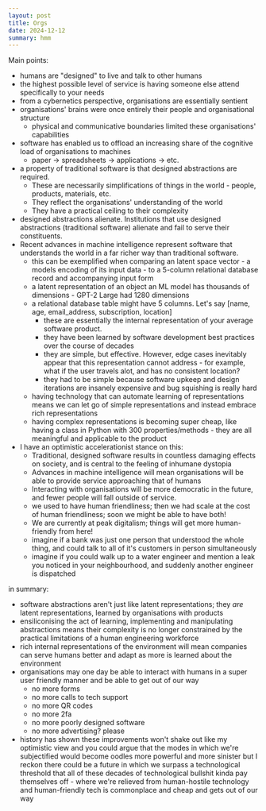```yaml
---
layout: post
title: Orgs
date: 2024-12-12
summary: hmm
---
```


Main points:
- humans are "designed" to live and talk to other humans
- the highest possible level of service is having someone else attend specifically to your needs
- from a cybernetics perspective, organisations are essentially sentient
- organisations' brains were once entirely their people and organisational structure
    - physical and communicative boundaries limited these organisations' capabilities
- software has enabled us to offload an increasing share of the cognitive load of organisations to machines
    - paper -> spreadsheets -> applications -> etc.
- a property of traditional software is that designed abstractions are required.
    - These are necessarily simplifications of things in the world - people, products, materials, etc.
    - They reflect the organisations' understanding of the world
    - They have a practical ceiling to their complexity
- designed abstractions alienate. Institutions that use designed abstractions (traditional software) alienate and fail to serve their constituents.
- Recent advances in machine intelligence represent software that understands the world in a far richer way than traditional software.
    - this can be exemplified when comparing an latent space vector - a models encoding of its input data - to a 5-column relational database record and accompanying input form
    - a latent representation of an object an ML model has thousands of dimensions - GPT-2 Large had 1280 dimensions
    - a relational database table might have 5 columns. Let's say [name,  age, email_address, subscription, location] 
        - these are essentially the internal representation of your average software product.
        - they have been learned by software development best practices over the course of decades
        - they are simple, but effective. However, edge cases inevitably appear that this representation cannot address - for example, what if the user travels alot, and has no consistent location?
        - they had to be simple because software upkeep and design iterations are insanely expensive and bug squishing is really hard
    - having technology that can automate learning of representations means we can let go of simple representations and instead embrace rich representations
    - having complex representations is becoming super cheap, like having a class in Python with 300 properties/methods - they are all meaningful and applicable to the product
- I have an optimistic accelerationist stance on this:
    - Traditional, designed software results in countless damaging effects on society, and is central to the feeling of inhumane dystopia
    - Advances in machine intelligence will mean organisations will be able to provide service approaching that of humans
    - Interacting with organisations will be more democratic in the future, and fewer people will fall outside of service.
    - we used to have human friendliness; then we had scale at the cost of human friendliness; soon we might be able to have both!
    - We are currently at peak digitalism; things will get more human-friendly from here!
    - imagine if a bank was just one person that understood the whole thing, and could talk to all of it's customers in person simultaneously
    - imagine if you could walk up to a water engineer and mention a leak you noticed in your neighbourhood, and suddenly another engineer is dispatched

in summary:
- software abstractions aren't just like latent representations; they *are* latent representations, learned by organisations with products 
- ensiliconising the act of learning, implementing and manipulating abstractions means their complexity is no longer constrained by the practical limitations of a human engineering workforce
- rich internal representations of the environment will mean companies can serve humans better and adapt as more is learned about the environment
- organisations may one day be able to interact with humans in a super user friendly manner and be able to get out of our way
    - no more forms
    - no more calls to tech support
    - no more QR codes
    - no more 2fa
    - no more poorly designed software
    - no more advertising? please
- history has shown these improvements won't shake out like my optimistic view and you could argue that the modes in which we're subjectified would become oodles more powerful and more sinister but I reckon there could be a future in which we surpass a technological threshold that all of these decades of technological bullshit kinda pay themselves off - where we're relieved from human-hostile technology and human-friendly tech is commonplace and cheap and gets out of our way